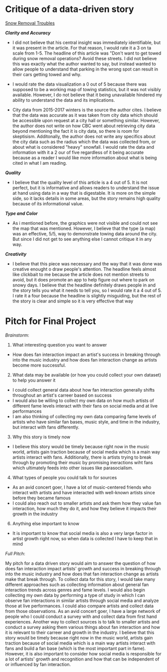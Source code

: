 # Critique of a data-driven story

[Snow Removal Troubles](https://www.cbc.ca/news/canada/montreal/parking-snow-removal-tow-1.3917747)

**_Clarity and Accuracy_**

* I did not believe that his central insight was immediately identifiable, but it was present in the article. For that reason, I would rate it a 3 on ta scale from 1-5. The headline of this article was "Don't want to get towed during snow removal operations? Avoid these streets. I did not believe this was exactly what the author wanted to say, but instead wanted to allow people to understand that parking in the wrong spot can result in their cars getting towed and why. 

* I would rate the data visualization a 0 out of 5 because there was supposed to be a working map of towing statistics, but it was not visibly available. However, I do not believe that it being unavailable hindered my ability to understand the data and its implications. 

* City data from 2015-2017 winters is the source the author cites. I believe that the data was accurate as it was taken from city data which should be accessible upon request at a city hall or something similar. However, the author does not write on how CBC went about retrieving city data beyond mentioning the fact it is city data, so there is room for skeptisism. Additonally, the author does not write any specifics about the city data such as the radius which the data was collected from, or about what is considered "heavy" snowfall. I would rate the data and information with it a 2 our of five regardless of it being accurate because as a reader I would like more information about what is being cited in what I am reading.

**_Quality_**

* I believe that the quality level of this article is a 4 out of 5. It is not perfect, but it is informative and allows readers to understand the issue at hand using data in a way that is digestable. It is more on the simple side, so it lacks details in some areas, but the story remains high quality because of its informational value. 

**_Type and Color_** 

* As i mentioned before, the graphics were not visible and could not see the map that was mentioned. However, I believe that the type (a map) was an effective, 5/5, way to demonstrate towing data around the city. But since I did not get to see anything else I cannot critique it in any way.

**_Creativity_** 

* I believe that this piece was necessary and the way that it was done was creative enought o draw people's attention. The headline feels almost like clickbait to me because the article does not mention streets to avoid, but it does promote an app to help figure out where to park on snowy days. I believe that the headline definitely draws people in and the story tells you what it needs to tell you, so I would rate it a 4 out of 5. I rate it a four because the headline is slightly misguiding, but the rest of the story is clear and simple so it is very effective that way 

# Pitch for Final Project 

_Brainstorm_:

1. What interesting question you want to answer
  * How does fan interaction impact an artist's success in breaking through into the music industry and how does fan interaction change as artists become more successful.
2. What data may be available (or how you could collect your own dataset) to help you answer it 
  * I could collect general data about how fan interaction generally shifts throughout an artist's carreer based on success
  * I would also be willing to collect my own data on how much artists of different fame levels interact with their fans on social media and at live performances
  * I am also thinking of collecting my own data comparing fame levels of artists who have similar fan bases, music style, and time in the industry, but interact with fans differently. 
3. Why this story is timely now
  * I believe this story would be timely because right now in the music world, artists gain traction because of social media which is a main way artists interact with fans. Additionally, there is artists trying to break through by promoting their music by promising ineractions wiht fans which ultimately feeds into other issues like parasocialism. 
4. What types of people you could talk to for sources
  * As an avid concert goer, I have a lot of music-centered friends who interact with artists and have interacted with well-known artists since before they became famous
  * I could also reach out to smaller artists and ask them how they value fan interaction, how much they do it, and how they believe it impacts their growth in the industry 
6. Anything else important to know
  * It is important to know that social media is also a very large factor in artist growth right now, so when data is collected I have to keep that in mind

_Full Pitch_: 

My pitch for a data driven story would aim to answer the question of how does fan interaction impact artists' growth and success in breaking through into the music industry and how does that fan interaction change as artists make that break through. To collect data for this story, I would take many different approaches such as collecting information about general fan interaction trends across genres and fame levels. I would also begin collecting my own data by performing a type of study in which I can observe fan interactions in similar artists through social media and analyze those at live performances. I could also compare artists and collect data from those observations. As an avid concert goer, I have a large network of people who I could conduct a survey with and collect data from first hand experiences. Another way to collect sources is to talk to smaller artists and conduct a survey asking them various things about fan interaction and how it is relevant to their carreer and growth in the industry. I believe that this story would be timely because right now in the music world, artists gain traction because of social media which is a main way artists interact with fans and build a fan base (which is the most important part in fame). However, it is also important to consider how social media is responsible for a lot of artists' growth and recognition and how that can be independent of or influenced by fan interaction. 
